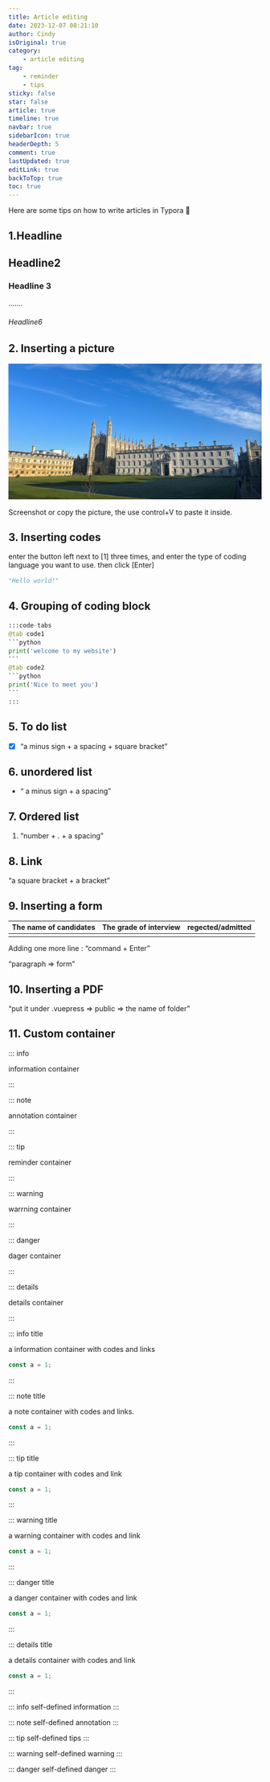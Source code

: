 ```yaml
---
title: Article editing
date: 2023-12-07 08:21:10
author: Cindy
isOriginal: true
category: 
    - article editing
tag:
    - reminder
    - tips
sticky: false
star: false
article: true
timeline: true
navbar: true
sidebarIcon: true
headerDepth: 5
comment: true
lastUpdated: true
editLink: true
backToTop: true
toc: true
---
```


Here are some tips on how to write articles in Typora :eyes:

## 1.Headline

## Headline2

### Headline 3

…….

###### Headline6





## 2. Inserting a picture

![image-20231208231440424](./article-editting.assets/image-20231208231440424.png)

Screenshot or copy the picture, the use control+V to paste it inside.



## 3. Inserting codes

enter the button left next to [1] three times, and enter the type of coding language you want to use. then click [Enter]

```python
"Hello world!"
```



## 4.  Grouping of coding block

````python
:::code-tabs
@tab code1
```python
print('welcome to my website')
```
@tab code2
```python
print('Nice to meet you')
``` 
:::
````



## 5. To do list

- [x] “a minus sign + a spacing + square bracket”



## 6. unordered list

- “ a minus sign + a spacing”



## 7. Ordered list

1. “number + . + a spacing”



## 8. Link

[](https://www.vervevividness.com/)

“a square bracket + a bracket”



## 9. Inserting a form

| The name of candidates | The grade of interview | regected/admitted |
| ---------------------- | ---------------------- | ----------------- |
|                        |                        |                   |

Adding one more line : “command + Enter” 

“paragraph => form”





## 10. Inserting a PDF

<PDF url="//theme-hope-assets.vuejs.press/files/sample.pdf" />

“put it under .vuepress => public => the name of folder”



## 11. Custom container

::: info

information container 

:::

::: note

annotation container

:::

::: tip

reminder container

:::

::: warning

warrning container

:::

::: danger

dager container

:::

::: details

details container

:::

::: info title

a information container with codes and links

```js
const a = 1;
```

:::

::: note title

a note container with codes and links.

```js
const a = 1;
```

:::

::: tip title

a tip container with codes and link

```js
const a = 1;
```

:::

::: warning title

a warning container with codes and link

```js
const a = 1;
```

:::

::: danger title

a danger container with codes and link

```js
const a = 1;
```

:::

::: details title

a details container with codes and link

```js
const a = 1;
```

:::

::: info self-defined information
:::

::: note self-defined annotation
:::

::: tip self-defined tips
:::

::: warning self-defined warning
:::

::: danger self-defined danger
:::



















